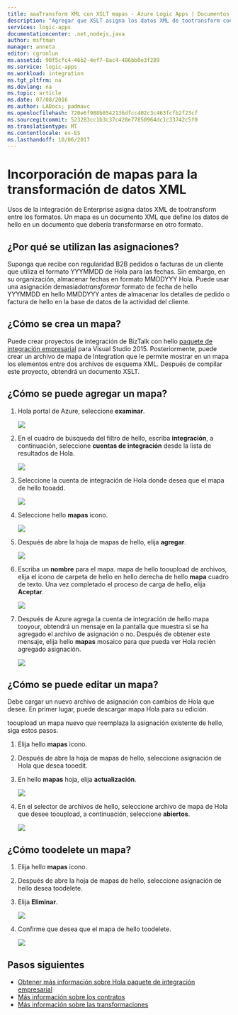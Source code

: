 ```yaml
---
title: aaaTransform XML con XSLT mapas - Azure Logic Apps | Documentos de Microsoft
description: "Agregar que XSLT asigna los datos XML de tootransform con hello paquete de integración empresarial y las aplicaciones lógicas de Azure"
services: logic-apps
documentationcenter: .net,nodejs,java
author: msftman
manager: anneta
editor: cgronlun
ms.assetid: 90f5cfc4-46b2-4ef7-8ac4-486bb0e3f289
ms.service: logic-apps
ms.workload: integration
ms.tgt_pltfrm: na
ms.devlang: na
ms.topic: article
ms.date: 07/08/2016
ms.author: LADocs; padmavc
ms.openlocfilehash: 720e6f988b8542136dfcc402c3c463fcfb2f23cf
ms.sourcegitcommit: 523283cc1b3c37c428e77850964dc1c33742c5f0
ms.translationtype: MT
ms.contentlocale: es-ES
ms.lasthandoff: 10/06/2017
---
```

# <a name="add-maps-for-xml-data-transform"></a>Incorporación de mapas para la transformación de datos XML

Usos de la integración de Enterprise asigna datos XML de tootransform entre los formatos. Un mapa es un documento XML que define los datos de hello en un documento que debería transformarse en otro formato. 

## <a name="why-use-maps"></a>¿Por qué se utilizan las asignaciones?

Suponga que recibe con regularidad B2B pedidos o facturas de un cliente que utiliza el formato YYYMMDD de Hola para las fechas. Sin embargo, en su organización, almacenar fechas en formato MMDDYYY Hola. Puede usar una asignación demasiado*transformar* formato de fecha de hello YYYMMDD en hello MMDDYYY antes de almacenar los detalles de pedido o factura de hello en la base de datos de la actividad del cliente.

## <a name="how-do-i-create-a-map"></a>¿Cómo se crea un mapa?

Puede crear proyectos de integración de BizTalk con hello [paquete de integración empresarial](logic-apps-enterprise-integration-overview.md "Obtenga más información sobre el paquete de integración empresarial hello") para Visual Studio 2015. Posteriormente, puede crear un archivo de mapa de Integration que le permite mostrar en un mapa los elementos entre dos archivos de esquema XML. Después de compilar este proyecto, obtendrá un documento XSLT.

## <a name="how-do-i-add-a-map"></a>¿Cómo se puede agregar un mapa?

1. Hola portal de Azure, seleccione **examinar**.

    ![](./media/logic-apps-enterprise-integration-overview/overview-1.png)

2. En el cuadro de búsqueda del filtro de hello, escriba **integración**, a continuación, seleccione **cuentas de integración** desde la lista de resultados de Hola.

    ![](./media/logic-apps-enterprise-integration-overview/overview-2.png)

3. Seleccione la cuenta de integración de Hola donde desea que el mapa de hello tooadd.

    ![](./media/logic-apps-enterprise-integration-overview/overview-3.png)

4. Seleccione hello **mapas** icono.

    ![](./media/logic-apps-enterprise-integration-maps/map-1.png)

5. Después de abre la hoja de mapas de hello, elija **agregar**.

    ![](./media/logic-apps-enterprise-integration-maps/map-2.png)  

6. Escriba un **nombre** para el mapa. mapa de hello tooupload de archivos, elija el icono de carpeta de hello en hello derecha de hello **mapa** cuadro de texto. Una vez completado el proceso de carga de hello, elija **Aceptar**.

    ![](./media/logic-apps-enterprise-integration-maps/map-3.png)

7. Después de Azure agrega la cuenta de integración de hello mapa tooyour, obtendrá un mensaje en la pantalla que muestra si se ha agregado el archivo de asignación o no. Después de obtener este mensaje, elija hello **mapas** mosaico para que pueda ver Hola recién agregado asignación.

    ![](./media/logic-apps-enterprise-integration-maps/map-4.png)

## <a name="how-do-i-edit-a-map"></a>¿Cómo se puede editar un mapa?

Debe cargar un nuevo archivo de asignación con cambios de Hola que desee. En primer lugar, puede descargar mapa Hola para su edición.

tooupload un mapa nuevo que reemplaza la asignación existente de hello, siga estos pasos.

1. Elija hello **mapas** icono.

2. Después de abre la hoja de mapas de hello, seleccione asignación de Hola que desea tooedit.

3. En hello **mapas** hoja, elija **actualización**.

    ![](./media/logic-apps-enterprise-integration-maps/edit-1.png)

4. En el selector de archivos de hello, seleccione archivo de mapa de Hola que desee tooupload, a continuación, seleccione **abiertos**.

    ![](./media/logic-apps-enterprise-integration-maps/edit-2.png)

## <a name="how-toodelete-a-map"></a>¿Cómo toodelete un mapa?

1. Elija hello **mapas** icono.

2. Después de abre la hoja de mapas de hello, seleccione asignación de hello desea toodelete.

3. Elija **Eliminar**.

    ![](./media/logic-apps-enterprise-integration-maps/delete.png)

4. Confirme que desea que el mapa de hello toodelete.

    ![](./media/logic-apps-enterprise-integration-maps/delete-confirmation-1.png)

## <a name="next-steps"></a>Pasos siguientes
* [Obtener más información sobre Hola paquete de integración empresarial](logic-apps-enterprise-integration-overview.md "Obtenga más información sobre el paquete de integración empresarial")  
* [Más información sobre los contratos](../logic-apps/logic-apps-enterprise-integration-agreements.md "Información sobre los contratos de integración de empresas")  
* [Más información sobre las transformaciones](logic-apps-enterprise-integration-transform.md "Información sobre las transformaciones de integración empresarial")  

